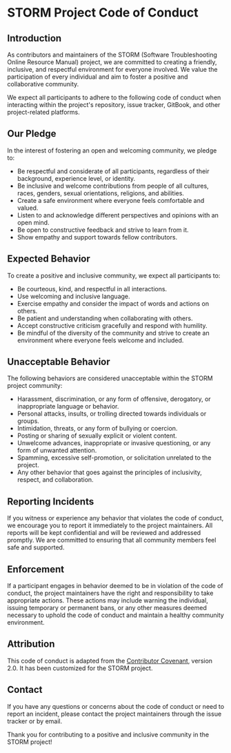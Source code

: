 # STORM Project Code of Conduct

## Introduction

As contributors and maintainers of the STORM (Software Troubleshooting Online Resource Manual) project, we are committed to creating a friendly, inclusive, and respectful environment for everyone involved. We value the participation of every individual and aim to foster a positive and collaborative community.

We expect all participants to adhere to the following code of conduct when interacting within the project's repository, issue tracker, GitBook, and other project-related platforms.

## Our Pledge

In the interest of fostering an open and welcoming community, we pledge to:

- Be respectful and considerate of all participants, regardless of their background, experience level, or identity.
- Be inclusive and welcome contributions from people of all cultures, races, genders, sexual orientations, religions, and abilities.
- Create a safe environment where everyone feels comfortable and valued.
- Listen to and acknowledge different perspectives and opinions with an open mind.
- Be open to constructive feedback and strive to learn from it.
- Show empathy and support towards fellow contributors.

## Expected Behavior

To create a positive and inclusive community, we expect all participants to:

- Be courteous, kind, and respectful in all interactions.
- Use welcoming and inclusive language.
- Exercise empathy and consider the impact of words and actions on others.
- Be patient and understanding when collaborating with others.
- Accept constructive criticism gracefully and respond with humility.
- Be mindful of the diversity of the community and strive to create an environment where everyone feels welcome and included.

## Unacceptable Behavior

The following behaviors are considered unacceptable within the STORM project community:

- Harassment, discrimination, or any form of offensive, derogatory, or inappropriate language or behavior.
- Personal attacks, insults, or trolling directed towards individuals or groups.
- Intimidation, threats, or any form of bullying or coercion.
- Posting or sharing of sexually explicit or violent content.
- Unwelcome advances, inappropriate or invasive questioning, or any form of unwanted attention.
- Spamming, excessive self-promotion, or solicitation unrelated to the project.
- Any other behavior that goes against the principles of inclusivity, respect, and collaboration.

## Reporting Incidents

If you witness or experience any behavior that violates the code of conduct, we encourage you to report it immediately to the project maintainers. All reports will be kept confidential and will be reviewed and addressed promptly. We are committed to ensuring that all community members feel safe and supported.

## Enforcement

If a participant engages in behavior deemed to be in violation of the code of conduct, the project maintainers have the right and responsibility to take appropriate actions. These actions may include warning the individual, issuing temporary or permanent bans, or any other measures deemed necessary to uphold the code of conduct and maintain a healthy community environment.

## Attribution

This code of conduct is adapted from the [Contributor Covenant](https://www.contributor-covenant.org/version/2/0/code_of_conduct.html), version 2.0. It has been customized for the STORM project.

## Contact

If you have any questions or concerns about the code of conduct or need to report an incident, please contact the project maintainers through the issue tracker or by email.

Thank you for contributing to a positive and inclusive community in the STORM project!

